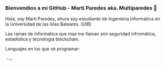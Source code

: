 ### **Bienvendios a mi GitHub - Martí Paredes aka. Multiparedes :robot:** ###

Hola, soy Martí Paredes, ahora soy estudiante de Ingenieria Informática en la
Universidad de las Islas Baleares. (UIB)

Las ramas de informática que mas me llaman són seguridad infromática, estadística
y tecnologia blockchain.

Lenguajes en los que sé programar:

<img align="left" alt="Java" width="26px" src="https://raw.githubusercontent.com/github/explore/80688e429a7d4ef2fca1e82350fe8e3517d3494d/topics/java/java.png" />